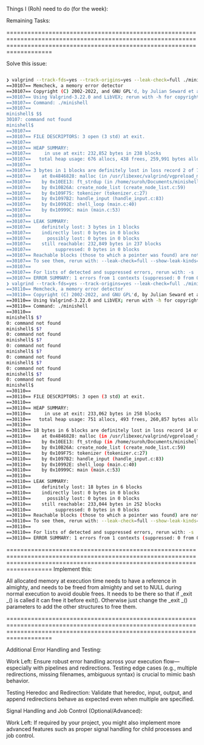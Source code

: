 Things I (Roh) need to do (for the week):

Remaining Tasks:

===============================================================================================================================================================================

Solve this issue:
```bash

❯ valgrind --track-fds=yes --track-origins=yes --leak-check=full ./minishell
==30107== Memcheck, a memory error detector
==30107== Copyright (C) 2002-2022, and GNU GPL'd, by Julian Seward et al.
==30107== Using Valgrind-3.22.0 and LibVEX; rerun with -h for copyright info
==30107== Command: ./minishell
==30107== 
minishell$ $$
30107: command not found
minishell$ 
==30107== 
==30107== FILE DESCRIPTORS: 3 open (3 std) at exit.
==30107== 
==30107== HEAP SUMMARY:
==30107==     in use at exit: 232,852 bytes in 238 blocks
==30107==   total heap usage: 676 allocs, 438 frees, 259,991 bytes allocated
==30107== 
==30107== 3 bytes in 1 blocks are definitely lost in loss record 2 of 78
==30107==    at 0x4846828: malloc (in /usr/libexec/valgrind/vgpreload_memcheck-amd64-linux.so)
==30107==    by 0x10EE13: ft_strdup (in /home/suroh/Documents/minishell/minishell)
==30107==    by 0x10B26A: create_node_list (create_node_list.c:59)
==30107==    by 0x109F75: tokenizer (tokenizer.c:27)
==30107==    by 0x1097B2: handle_input (handle_input.c:83)
==30107==    by 0x10992E: shell_loop (main.c:40)
==30107==    by 0x10999C: main (main.c:53)
==30107== 
==30107== LEAK SUMMARY:
==30107==    definitely lost: 3 bytes in 1 blocks
==30107==    indirectly lost: 0 bytes in 0 blocks
==30107==      possibly lost: 0 bytes in 0 blocks
==30107==    still reachable: 232,849 bytes in 237 blocks
==30107==         suppressed: 0 bytes in 0 blocks
==30107== Reachable blocks (those to which a pointer was found) are not shown.
==30107== To see them, rerun with: --leak-check=full --show-leak-kinds=all
==30107== 
==30107== For lists of detected and suppressed errors, rerun with: -s
==30107== ERROR SUMMARY: 1 errors from 1 contexts (suppressed: 0 from 0)
❯ valgrind --track-fds=yes --track-origins=yes --leak-check=full ./minishell
==30110== Memcheck, a memory error detector
==30110== Copyright (C) 2002-2022, and GNU GPL'd, by Julian Seward et al.
==30110== Using Valgrind-3.22.0 and LibVEX; rerun with -h for copyright info
==30110== Command: ./minishell
==30110== 
minishell$ $?
0: command not found
minishell$ $?
0: command not found
minishell$ $?
0: command not found
minishell$ $?
0: command not found
minishell$ $?
0: command not found
minishell$ $?
0: command not found
minishell$ 
==30110== 
==30110== FILE DESCRIPTORS: 3 open (3 std) at exit.
==30110== 
==30110== HEAP SUMMARY:
==30110==     in use at exit: 233,062 bytes in 258 blocks
==30110==   total heap usage: 751 allocs, 493 frees, 260,857 bytes allocated
==30110== 
==30110== 18 bytes in 6 blocks are definitely lost in loss record 14 of 78
==30110==    at 0x4846828: malloc (in /usr/libexec/valgrind/vgpreload_memcheck-amd64-linux.so)
==30110==    by 0x10EE13: ft_strdup (in /home/suroh/Documents/minishell/minishell)
==30110==    by 0x10B26A: create_node_list (create_node_list.c:59)
==30110==    by 0x109F75: tokenizer (tokenizer.c:27)
==30110==    by 0x1097B2: handle_input (handle_input.c:83)
==30110==    by 0x10992E: shell_loop (main.c:40)
==30110==    by 0x10999C: main (main.c:53)
==30110== 
==30110== LEAK SUMMARY:
==30110==    definitely lost: 18 bytes in 6 blocks
==30110==    indirectly lost: 0 bytes in 0 blocks
==30110==      possibly lost: 0 bytes in 0 blocks
==30110==    still reachable: 233,044 bytes in 252 blocks
==30110==         suppressed: 0 bytes in 0 blocks
==30110== Reachable blocks (those to which a pointer was found) are not shown.
==30110== To see them, rerun with: --leak-check=full --show-leak-kinds=all
==30110== 
==30110== For lists of detected and suppressed errors, rerun with: -s
==30110== ERROR SUMMARY: 1 errors from 1 contexts (suppressed: 0 from 0)
```
===============================================================================================================================================================================
Implement this:

All allocated memory at execution time needs to have a reference in almighty,
and needs to be freed from almighty and set to NULL during normal execution to avoid double frees.
It needs to be there so that if _exit _() is called it can free it before exit().
Otherwise just change the _exit _() parameters to add the other structures to free them.

===============================================================================================================================================================================

Additional Error Handling and Testing:

Work Left: Ensure robust error handling across your execution flow—especially with pipelines and redirections. Testing edge cases (e.g., multiple redirections, missing filenames, ambiguous syntax) is crucial to mimic bash behavior.

Testing Heredoc and Redirection:
Validate that heredoc, input, output, and append redirections behave as expected even when multiple are specified.

Signal Handling and Job Control (Optional/Advanced):

Work Left: If required by your project, you might also implement more advanced features such as proper signal handling for child processes and job control.
